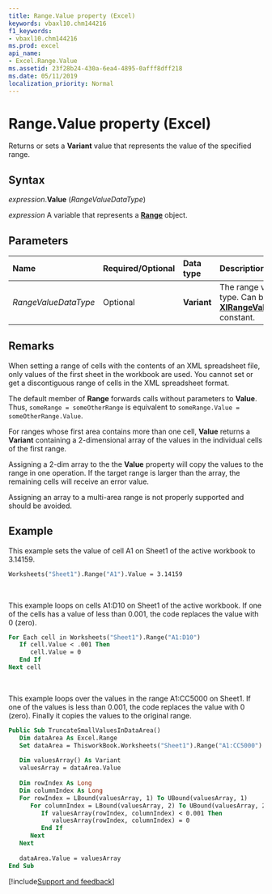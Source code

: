 ```yaml
---
title: Range.Value property (Excel)
keywords: vbaxl10.chm144216
f1_keywords:
- vbaxl10.chm144216
ms.prod: excel
api_name:
- Excel.Range.Value
ms.assetid: 23f28b24-430a-6ea4-4895-0afff8dff218
ms.date: 05/11/2019
localization_priority: Normal
---
```



# Range.Value property (Excel)

Returns or sets a **Variant** value that represents the value of the specified range.


## Syntax

_expression_.**Value** (_RangeValueDataType_)

_expression_ A variable that represents a **[Range](excel.range(object).md)** object.


## Parameters

|Name|Required/Optional|Data type|Description|
|:-----|:-----|:-----|:-----|
| _RangeValueDataType_|Optional| **Variant**|The range value data type. Can be an **[XlRangeValueDataType](Excel.XlRangeValueDataType.md)** constant.|

## Remarks

When setting a range of cells with the contents of an XML spreadsheet file, only values of the first sheet in the workbook are used. You cannot set or get a discontiguous range of cells in the XML spreadsheet format.

The default member of **Range** forwards calls without parameters to **Value**. Thus, `someRange = someOtherRange` is equivalent to `someRange.Value = someOtherRange.Value`.

For ranges whose first area contains more than one cell, **Value** returns a **Variant** containing a 2-dimensional array of the values in the individual cells of the first range.

Assigning a 2-dim array to the the **Value** property will copy the values to the range in one operation. If the target range is larger than the array, the remaining cells will receive an error value.

Assigning an array to a multi-area range is not properly supported and should be avoided.


## Example

This example sets the value of cell A1 on Sheet1 of the active workbook to 3.14159.

```vb
Worksheets("Sheet1").Range("A1").Value = 3.14159
```

<br/>

This example loops on cells A1:D10 on Sheet1 of the active workbook. If one of the cells has a value of less than 0.001, the code replaces the value with 0 (zero).

```vb
For Each cell in Worksheets("Sheet1").Range("A1:D10") 
   If cell.Value < .001 Then 
      cell.Value = 0 
   End If 
Next cell
```

<br/>

This example loops over the values in the range A1:CC5000 on Sheet1. If one of the values is less than 0.001, the code replaces the value with 0 (zero). Finally it copies the values to the original range.

```vb
Public Sub TruncateSmallValuesInDataArea()
   Dim dataArea As Excel.Range
   Set dataArea = ThisworkBook.Worksheets("Sheet1").Range("A1:CC5000")
   
   Dim valuesArray() As Variant
   valuesArray = dataArea.Value
   
   Dim rowIndex As Long
   Dim columnIndex As Long
   For rowIndex = LBound(valuesArray, 1) To UBound(valuesArray, 1)
      For columnIndex = LBound(valuesArray, 2) To UBound(valuesArray, 2)
	     If valuesArray(rowIndex, columnIndex) < 0.001 Then
		    valuesArray(rowIndex, columnIndex) = 0
		 End If 
	  Next
   Next
   
   dataArea.Value = valuesArray
End Sub
```


[!include[Support and feedback](~/includes/feedback-boilerplate.md)]
